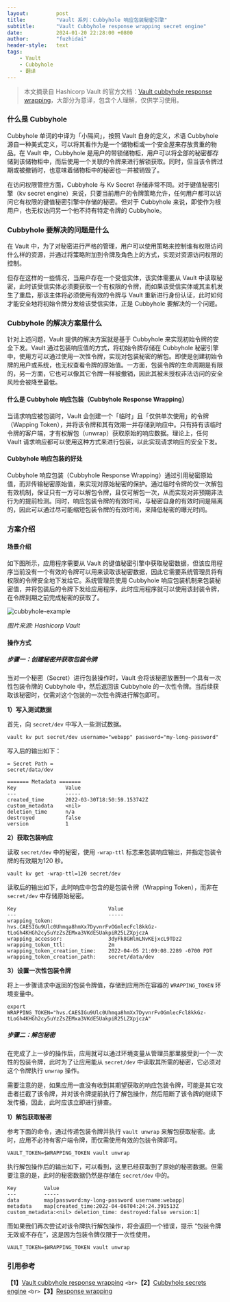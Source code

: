 ```yaml
---
layout:         post
title:          "Vault 系列：Cubbyhole 响应包装秘密引擎"
subtitle:       "Vault Cubbyhole response wrapping secret engine"
date:           2024-01-20 22:28:00 +0800
author:         "fuzhidai"
header-style:   text
tags:
    - Vault
    - Cubbyhole
    - 翻译
---
```

> 本文摘录自  Hashicorp Vault 的官方文档：[Vault cubbyhole response wrapping](https://developer.hashicorp.com/vault/tutorials/secrets-management/cubbyhole-response-wrapping)，大部分为意译，包含个人理解，仅供学习使用。

### 什么是 Cubbyhole

Cubbyhole 单词的中译为「小隔间」，按照 Vault 自身的定义，术语 Cubbyhole 源自一种美式定义，可以将其看作为是一个储物柜或一个安全屋来存放贵重的物品。在 Vault 中，Cubbyhole 是用户的带锁储物柜，用户可以将全部的秘密都存储到该储物柜中，而后使用一个关联的令牌来进行解锁获取。同时，但当该令牌过期或被撤销时，也意味着储物柜中的秘密也一并被销毁了。

在访问权限管控方面，Cubbyhole 与 Kv Secret 存储非常不同。对于键值秘密引擎（kv secret engine）来说，只要当前用户的令牌策略允许，任何用户都可以访问它有权限的键值秘密引擎中存储的秘密。但对于 Cubbyhole 来说，即使作为根用户，也无权访问另一个他不持有特定令牌的 Cubbyhole。

### Cubbyhole 要解决的问题是什么

在 Vault 中，为了对秘密进行严格的管理，用户可以使用策略来控制谁有权限访问什么样的资源，并通过将策略附加到令牌及角色上的方式，实现对资源访问权限的控制。

但存在这样的一些情况，当用户存在一个受信实体，该实体需要从 Vault 中读取秘密，此时该受信实体必须要获取一个有权限的令牌，而如果该受信实体或其主机发生了重启，那该主体将必须使用有效的令牌与 Vault 重新进行身份认证，此时如何才能安全地将初始令牌分发给该受信实体，正是 Cubbyhole 要解决的一个问题。

### Cubbyhole 的解决方案是什么

针对上述问题，Vault 提供的解决方案就是基于 Cubbyhole 来实现初始令牌的安全下发。Vault 通过包装响应值的方式，将初始令牌存储在 Cubbyhole 秘密引擎中，使用方可以通过使用一次性令牌，实现对包装秘密的解包。即使是创建初始令牌的用户或系统，也无权查看令牌的原始值。一方面，包装令牌的生命周期是有限的，另一方面，它也可以像其它令牌一样被撤销，因此其被未授权非法访问的安全风险会被降至最低。

#### 什么是 Cubbyhole 响应包装（Cubbyhole Response Wrapping）

当请求响应被包装时，Vault 会创建一个「临时」且「仅供单次使用」的令牌（Wapping Token），并将该令牌和其有效期一并存储到响应中。只有持有该临时令牌的客户端，才有权解包（unwrap）获取原始的响应数据。理论上，任何 Vault 请求响应都可以使用这种方式来进行包装，以此实现请求响应的安全下发。

#### Cubbyhole 响应包装的好处

Cubbyhole 响应包装（Cubbyhole Response Wrapping）通过引用秘密原始值，而非传输秘密原始值，来实现对原始秘密的保护。通过临时令牌的仅一次解包有效机制，保证只有一方可以解包令牌，且仅可解包一次，从而实现对非预期非法行为的提前检测。同时，响应包装令牌的有效时间，与秘密自身的有效时间是隔离的，因此可以通过尽可能缩短包装令牌的有效时间，来降低秘密的曝光时间。

### 方案介绍

#### 场景介绍

如下图所示，应用程序需要从 Vault 的键值秘密引擎中获取秘密数据，但该应用程序当前没有一个有效的令牌可以用来读取该秘密数据，因此它需要系统管理员将有权限的令牌安全地下发给它。系统管理员使用 Cubbyhole 响应包装机制来包装秘密值，并将包装后的令牌下发给应用程序，此时应用程序就可以使用该封装令牌，在令牌到期之前完成秘密的获取了。

![cubbyhole-example](/img/post-vault-cubbyhole-example.jpg)

*图片来源: Hashicorp Vault*

#### 操作方式

##### 步骤一：创建秘密并获取包装令牌

当对一个秘密（Secret）进行包装操作时，Vault 会将该秘密放置到一个具有一次性包装令牌的 Cubbyhole 中，然后返回该 Cubbyhole 的一次性令牌。当后续获取该秘密时，仅需对这个包装的一次性令牌进行解包即可。

**1）写入测试数据**

首先，向 `secret/dev` 中写入一些测试数据。

```shell
vault kv put secret/dev username="webapp" password="my-long-password"
```

写入后的输出如下：

```shell
= Secret Path =
secret/data/dev

======= Metadata =======
Key                Value
---                -----
created_time       2022-03-30T18:50:59.153742Z
custom_metadata    <nil>
deletion_time      n/a
destroyed          false
version            1
```

**2）获取包装响应**

读取 `secret/dev` 中的秘密，使用 `-wrap-ttl` 标志来包装响应输出，并指定包装令牌的有效期为120 秒。

```shell
vault kv get -wrap-ttl=120 secret/dev
```

读取后的输出如下，此时响应中包含的是包装令牌（Wrapping Token），而非在 `secret/dev` 中存储原始秘密。

```shell
Key                              Value
---                              -----
wrapping_token:                  hvs.CAESIGu9Ulc0Uhmqa8hmXx7DyvnrFvOGmlecFcl8kkGz-tLoGh4KHGh2cy5uYzZsZEMxa3VKdE5UakpiR25LZXpjczA
wrapping_accessor:               3dyFk8GHlmLNvKEjxcL9TDz2
wrapping_token_ttl:              2m
wrapping_token_creation_time:    2022-04-05 21:09:08.2289 -0700 PDT
wrapping_token_creation_path:    secret/data/dev
```

**3）设置一次性包装令牌**

将上一步骤请求中返回的包装令牌值，存储到应用所在容器的 `WRAPPING_TOKEN` 环境变量中。

```shell
export WRAPPING_TOKEN="hvs.CAESIGu9Ulc0Uhmqa8hmXx7DyvnrFvOGmlecFcl8kkGz-tLoGh4KHGh2cy5uYzZsZEMxa3VKdE5UakpiR25LZXpjczA"
```

##### 步骤二：解包秘密

在完成了上一步的操作后，应用就可以通过环境变量从管理员那里接受到一个一次性的包装令牌，此时为了让应用能从 `secret/dev` 中读取其所需的秘密，它必须对这个令牌执行 `unwrap` 操作。

需要注意的是，如果应用一直没有收到其期望获取的响应包装令牌，可能是其它攻击者拦截了该令牌，并对该令牌提前执行了解包操作，然后阻断了该令牌的继续下发传播，因此，此时应该立即进行排查。

**1）解包获取秘密**

参考下面的命令，通过传递包装令牌并执行 `vault unwrap` 来解包获取秘密。此时，应用不必持有客户端令牌，而仅需使用有效的包装令牌即可。

```shell
VAULT_TOKEN=$WRAPPING_TOKEN vault unwrap
```

执行解包操作后的输出如下，可以看到，这里已经获取到了原始的秘密数据。但需要注意的是，此时的秘密数据仍然是存储在 `secret/dev` 中的。

```shell
Key         Value
---         -----
data        map[password:my-long-password username:webapp]
metadata    map[created_time:2022-04-06T04:24:24.391513Z custom_metadata:<nil> deletion_time: destroyed:false version:1]
```

而如果我们再次尝试对该令牌执行解包操作，将会返回一个错误，提示 “包装令牌无效或不存在”，这是因为包装令牌仅限于一次性使用。

```shell
VAULT_TOKEN=$WRAPPING_TOKEN vault unwrap
```

### 引用参考

**【1】**[Vault cubbyhole response wrapping](https://developer.hashicorp.com/vault/tutorials/secrets-management/cubbyhole-response-wrapping)
`<br>`**【2】**[Cubbyhole secrets engine](https://developer.hashicorp.com/vault/docs/secrets/cubbyhole)
`<br>`**【3】**[Response wrapping](https://developer.hashicorp.com/vault/docs/concepts/response-wrapping)
